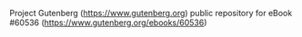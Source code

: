 Project Gutenberg (https://www.gutenberg.org) public repository for eBook #60536 (https://www.gutenberg.org/ebooks/60536)
